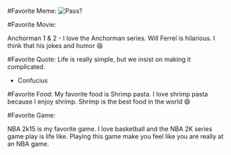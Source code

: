 #Favorite Meme:
![Pass?](http://funny-pictures-blog.com/wp-content/uploads/funny-pictures/Best-MEME.jpg)


#Favorite Movie:

Anchorman 1 & 2 - I love the Anchorman series. Will Ferrel is hilarious. 
I think that his jokes and humor  :laughing:


#Favorite Quote:
Life is really simple, but we insist on making it complicated.
- Confucius

#Favorite Food: 
My favorite food is Shrimp pasta. I love shrimp pasta because I enjoy shrimp.
Shrimp is the best food in the world :smile:


#Favorite Game: 

NBA 2k15 is my favorite game. I love basketball and the NBA 2K series game play is life like.
Playing this game make you feel like you are really at an NBA game.

